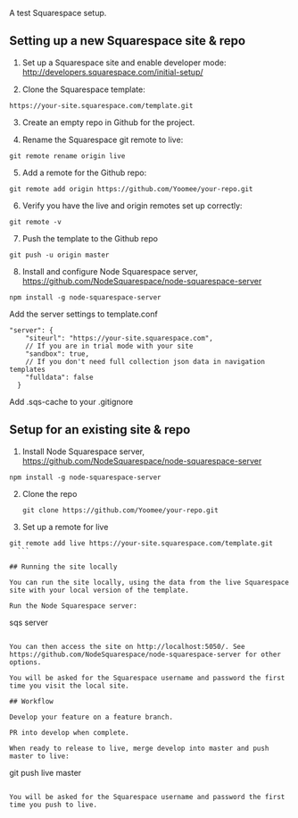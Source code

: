 A test Squarespace setup.

## Setting up a new Squarespace site & repo

1. Set up a Squarespace site and enable developer mode: http://developers.squarespace.com/initial-setup/

2. Clone the Squarespace template:

  ```
  https://your-site.squarespace.com/template.git
  ```

3. Create an empty repo in Github for the project.

4. Rename the Squarespace git remote to live:

  ```
  git remote rename origin live
  ```

5. Add a remote for the Github repo:

  ```
  git remote add origin https://github.com/Yoomee/your-repo.git
  ```

6. Verify you have the live and origin remotes set up correctly:

  ```
  git remote -v
  ```

7. Push the template to the Github repo

  ```
  git push -u origin master
  ```

8. Install and configure Node Squarespace server, https://github.com/NodeSquarespace/node-squarespace-server

  ```
  npm install -g node-squarespace-server
  ```

  Add the server settings to template.conf
  
  ```
  "server": {
      "siteurl": "https://your-site.squarespace.com",
      // If you are in trial mode with your site
      "sandbox": true,
      // If you don't need full collection json data in navigation templates
      "fulldata": false
    }
  ```

  Add .sqs-cache to your .gitignore


## Setup for an existing site & repo

1. Install Node Squarespace server, https://github.com/NodeSquarespace/node-squarespace-server

  ```
  npm install -g node-squarespace-server
  ```

2. Clone the repo

    ```
    git clone https://github.com/Yoomee/your-repo.git
    ```

3. Set up a remote for live
    
  ```
  git remote add live https://your-site.squarespace.com/template.git
    ```

## Running the site locally

You can run the site locally, using the data from the live Squarespace site with your local version of the template.

Run the Node Squarespace server:

```
sqs server
```

You can then access the site on http://localhost:5050/. See https://github.com/NodeSquarespace/node-squarespace-server for other options.

You will be asked for the Squarespace username and password the first time you visit the local site.

## Workflow

Develop your feature on a feature branch.

PR into develop when complete.

When ready to release to live, merge develop into master and push master to live:

```
git push live master
```

You will be asked for the Squarespace username and password the first time you push to live.
